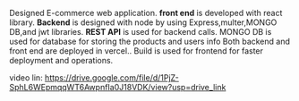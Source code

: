 Designed E-commerce web application.
**front end** is developed with react library.
**Backend** is designed with node by using Express,multer,MONGO DB,and jwt libraries.
**REST API** is used for backend calls.
MONGO DB is used for database for storing the products and users info
Both backend and front end are deployed in vercel.. Build is used for frontend for faster deployment and operations.

video lin:
https://drive.google.com/file/d/1PjZ-SphL6WEpmqqWT6AwpnfIa0J18VDK/view?usp=drive_link
